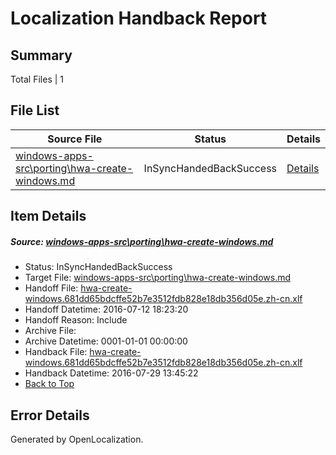 # <a name='report-top'></a> Localization Handback Report

## Summary
 Total Files | 1

## File List
 Source File | Status | Details 
 ----------- | ------ | ------- 
 [windows-apps-src\porting\hwa-create-windows.md](https://github.com/Microsoft/windows-apps/blob/3de603aec1dd4d4e716acbbb3daa52a306dfa403/windows-apps-src/porting/hwa-create-windows.md) | InSyncHandedBackSuccess | [Details](#05e2362d23ce6d1ce70e20a5610e1a5ede4649873538)

## Item Details
##### <a name='05e2362d23ce6d1ce70e20a5610e1a5ede4649873538'></a> Source: [windows-apps-src\porting\hwa-create-windows.md](https://github.com/Microsoft/windows-apps/blob/3de603aec1dd4d4e716acbbb3daa52a306dfa403/windows-apps-src/porting/hwa-create-windows.md)
* Status: InSyncHandedBackSuccess
* Target File: [windows-apps-src\porting\hwa-create-windows.md](https://github.com/Microsoft/windows-apps.zh-cn/blob/830bba3d4820e11932b34ee63a107585e044bfba/windows-apps-src/porting/hwa-create-windows.md)
* Handoff File: [hwa-create-windows.681dd65bdcffe52b7e3512fdb828e18db356d05e.zh-cn.xlf](https://github.com/Microsoft/WDG.handoff/blob/0160bc9d05d40ec8f71d339eb2ce6465a2e64865/ol-handoff/Microsoft/windows-apps.zh-cn/master/hwa-create-windows.681dd65bdcffe52b7e3512fdb828e18db356d05e.zh-cn.xlf)
* Handoff Datetime: 2016-07-12 18:23:20
* Handoff Reason: Include
* Archive File: 
* Archive Datetime: 0001-01-01 00:00:00
* Handback File: [hwa-create-windows.681dd65bdcffe52b7e3512fdb828e18db356d05e.zh-cn.xlf](https://github.com/Microsoft/WDG.handback/blob/dd7c36b3a21fc89096370dbeb9b4a6b76f6ee834/ol-handback/Microsoft/windows-apps.zh-cn/master/hwa-create-windows.681dd65bdcffe52b7e3512fdb828e18db356d05e.zh-cn.xlf)
* Handback Datetime: 2016-07-29 13:45:22
* [Back to Top](#report-top)


## Error Details

Generated by OpenLocalization.
